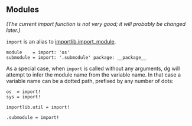 ## Modules

*(The current import function is not very good; it will probably be changed later.)*

`import` is an alias to [importlib.import_module](http://docs.python.org/dev/library/importlib.html#importlib.import_module).

```dg
module    = import: 'os'
submodule = import: '.submodule' package: __package__
```

As a special case, when `import` is called without any arguments, dg will
attempt to infer the module name from the variable name. In that case
a variable name can be a dotted path, prefixed by any number of dots:

```dg
os  = import!
sys = import!

importlib.util = import!

.submodule = import!
```
